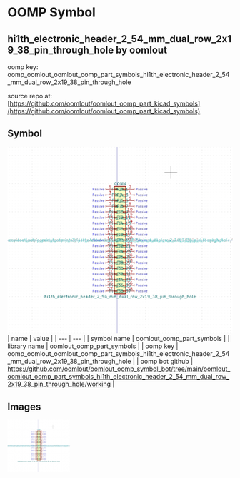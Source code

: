 # OOMP Symbol  
## hi1th_electronic_header_2_54_mm_dual_row_2x19_38_pin_through_hole  by oomlout  
  
oomp key: oomp_oomlout_oomlout_oomp_part_symbols_hi1th_electronic_header_2_54_mm_dual_row_2x19_38_pin_through_hole  
  
source repo at: [https://github.com/oomlout/oomlout_oomp_part_kicad_symbols](https://github.com/oomlout/oomlout_oomp_part_kicad_symbols)  
## Symbol  
  
[![working.png](working_600.png)](working.png)  
| name | value | 
| --- | --- | 
| symbol name | oomlout_oomp_part_symbols | 
| library name | oomlout_oomp_part_symbols | 
| oomp key | oomp_oomlout_oomlout_oomp_part_symbols_hi1th_electronic_header_2_54_mm_dual_row_2x19_38_pin_through_hole | 
| oomp bot github | https://github.com/oomlout/oomlout_oomp_symbol_bot/tree/main/oomlout_oomlout_oomp_part_symbols_hi1th_electronic_header_2_54_mm_dual_row_2x19_38_pin_through_hole/working | 
## Images  
  
[![working.png](working_140.png)](working.png)  
